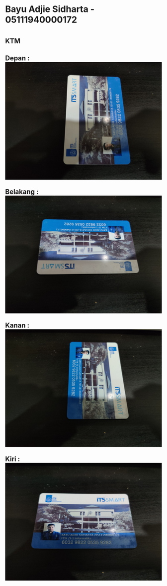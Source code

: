 <h1>Bayu Adjie Sidharta - 05111940000172<h1>
<h2>KTM<H2>

 Depan : 
![ktm1](https://github.com/cg2021a/tugas-1-ADryInkCartridge/blob/main/1244237.jpg)


Belakang : 
![ktm2](https://github.com/cg2021a/tugas-1-ADryInkCartridge/blob/main/1244238.jpg)


Kanan : 
![ktm3](https://github.com/cg2021a/tugas-1-ADryInkCartridge/blob/main/1244239.jpg)


Kiri : 
![ktm4](https://github.com/cg2021a/tugas-1-ADryInkCartridge/blob/main/1244240.jpg)

